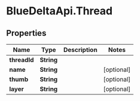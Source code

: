 # BlueDeltaApi.Thread

## Properties
Name | Type | Description | Notes
------------ | ------------- | ------------- | -------------
**threadId** | **String** |  | 
**name** | **String** |  | [optional] 
**thumb** | **String** |  | [optional] 
**layer** | **String** |  | [optional] 


